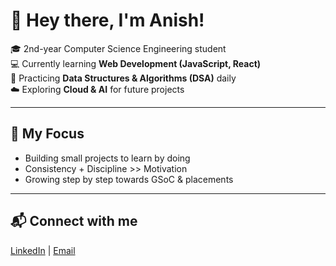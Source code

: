 # 👋 Hey there, I'm Anish!

🎓 2nd-year Computer Science Engineering student  
💻 Currently learning **Web Development (JavaScript, React)**  
🧩 Practicing **Data Structures & Algorithms (DSA)** daily  
☁️ Exploring **Cloud & AI** for future projects  

---

## 🚀 My Focus
- Building small projects to learn by doing  
- Consistency + Discipline >> Motivation  
- Growing step by step towards GSoC & placements  

---

## 📬 Connect with me
[LinkedIn](https://www.linkedin.com/in/anish-md-52bbb6329/) | [Email](anishmd200622@gmail.com)
